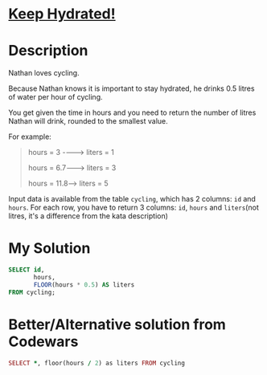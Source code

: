 # [Keep Hydrated!](https://www.codewars.com/kata/582cb0224e56e068d800003c)

# Description
Nathan loves cycling.

Because Nathan knows it is important to stay hydrated, he drinks 0.5 litres of water per hour of cycling.

You get given the time in hours and you need to return the number of litres Nathan will drink, rounded to the smallest 
value.

For example:

>hours = 3 ----> liters = 1
>
>hours = 6.7---> liters = 3
>
>hours = 11.8--> liters = 5

Input data is available from the table <code>cycling</code>, which has 2 columns: <code>id</code> 
and <code>hours</code>. For each row, you have to return 3 columns: <code>id</code>, <code>hours</code> and
<code>liters</code>(not litres, it's a difference from the kata description)

# My Solution
```SQL
SELECT id,
       hours,
       FLOOR(hours * 0.5) AS liters
FROM cycling;
```
# Better/Alternative solution from Codewars
```ruby
SELECT *, floor(hours / 2) as liters FROM cycling
```
